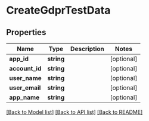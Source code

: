 # CreateGdprTestData

## Properties
Name | Type | Description | Notes
------------ | ------------- | ------------- | -------------
**app_id** | **string** |  | [optional] 
**account_id** | **string** |  | [optional] 
**user_name** | **string** |  | [optional] 
**user_email** | **string** |  | [optional] 
**app_name** | **string** |  | [optional] 

[[Back to Model list]](../README.md#documentation-for-models) [[Back to API list]](../README.md#documentation-for-api-endpoints) [[Back to README]](../README.md)

